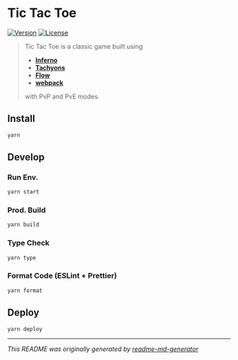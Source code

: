 # Tic Tac Toe
[![Version](https://img.shields.io/badge/dynamic/json?url=https://raw.githubusercontent.com/eldarlrd/tic-tac-toe/main/package.json&query=version&logo=git-extensions&label=version&labelColor=475569&color=0284c7)](https://github.com/eldarlrd/tic-tac-toe/blob/main/package.json)
[![License](https://img.shields.io/badge/dynamic/json?url=https://raw.githubusercontent.com/eldarlrd/tic-tac-toe/main/package.json&query=license&logo=open-source-initiative&logoColor=fff&label=license&labelColor=475569&color=c026d3)](https://github.com/eldarlrd/tic-tac-toe/blob/main/LICENSE)

> Tic Tac Toe is a classic game built using
> - **[Inferno](https://infernojs.org)**
> - **[Tachyons](https://tachyons.io)**
> - **[Flow](https://flow.org)**
> - **[webpack](https://webpack.js.org)**
>
> with PvP and PvE modes.

## Install
```sh
yarn
```
## Develop
### Run Env.
```sh
yarn start
```
### Prod. Build
```sh
yarn build
```
### Type Check
```sh
yarn type
```
### Format Code (ESLint + Prettier)
```sh
yarn format
```
## Deploy
```sh
yarn deploy
```
***
*This README was originally generated by [readme-md-generator](https://github.com/kefranabg/readme-md-generator)*